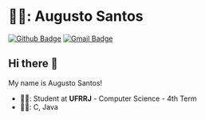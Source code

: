 # 👨‍💻: Augusto Santos

[![Github Badge](https://img.shields.io/badge/-Github-000?style=flat-square&logo=Github&logoColor=white&link=https://github.com/AugustoCSantos)](https://github.com/AugustoCSantos)
[![Gmail Badge](https://img.shields.io/badge/Gmail-D14836?style=flat-square&logo=gmail&logoColor=white)](mailto:augustocsantos.dev@gmail.com)

## Hi there 👋

My name is Augusto Santos!
- 👨‍🎓: Student at **UFRRJ** - Computer Science - 4th Term
- 👨‍💻: C, Java
